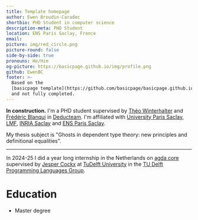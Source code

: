 ```yaml
---
title: Template homepage
author: Ewen Broudin-Caradec
shortbio: PHD Student in computer science
description-meta: PHD Student
location: ENS Paris Saclay, France
email:
picture: img/red_circle.png
picture-round: false
side-by-side: true
pronouns: He/Him
og-picture: https://basicpage.github.io/img/profile.png
github: EwenBC
footer: >-
  Based on the
  [basicpage template](https://github.com/basicpage/basicpage.github.io),
  and not fully completed.
---
```

**In construction.**
I'm a PHD student supervised by
[Théo Winterhalter](https://theowinterhalter.github.io/) and
[Frédéric Blanqui](https://blanqui.gitlabpages.inria.fr/)
in [Deducteam](https://deducteam.gitlabpages.inria.fr/).
I'm affiliated with
[University Paris Saclay](https://www.universite-paris-saclay.fr/en),
[LMF](https://lmf.cnrs.fr/),
[INRIA Saclay](https://www.inria.fr/en/inria-saclay-centre) and
[ENS Paris Saclay](https://ens-paris-saclay.fr/).

My thesis subject is "Ghosts in dependent type theory: new principles and definitional equalities".


---
In 2024-25 I did a year long internship in the Netherlands on
[agda core](https://github.com/jespercockx/agda-core) supervised by [Jesper Cockx](https://jesper.sikanda.be/) at [TuDelft
University](https://www.tudelft.nl/en/) in the [TU Delft Programming Languages Group](https://pl.ewi.tudelft.nl/).

<!--
# Publications

## Conference papers

``` json {.paper}
"title": "Towards automatic academic pages 2",
"authors": "Templato Urnehm, U. N. Owen, Wan Morotter",
"venue": "Principles of Awesomeness (PAW)",
"year": "2024",
"url": "https://basicpage.github.io"
```

``` json {.paper}
"title": "Towards automatic academic pages",
"authors": "Templato Urnehm, U. N. Owen",
"awards": "Automatic Award",
"venue": "Principles of Awesomeness (PAW)",
"year": "2023",
"url": "https://basicpage.github.io",
"files": [
  { "text": "Paper", "type": "pdf", "src": "foo.pdf" },
  { "text": "Bibtex", "type": "bib", "src": "foo.bib" },
  { "text": "Formalisation", "type": "code", "src": "foo.v" }
]
```

## Journal papers

``` yaml {.paper}
title: Yet another yaml parser 3
authors: Templato Urnehm
awards:
  - Yet another "Yet another" award
  - Never-ending Work Award
venue: Proceedings of Nihilism
year: 2029
url: https://basicpage.github.io
files:
  - text: Paper
    type: pdf
    scr: foo.pdf
  - text: Bibtex
    type: bib
    src: foo.bib
```

``` yaml {.papers}
papers:
  - title: Yet another yaml parser 2
    authors: Templato Urnehm
    venue: Proceedings of Nihilism
    year: 2027
    files:
      - text: Paper
        type: pdf
        scr: foo.pdf
      - text: Bibtex
        type: bib
        src: foo.bib
  - title: Yet another yaml parser
    authors: Templato Urnehm
    awards: Yet another "Yet another" award
    venue: Proceedings of Nihilism
    year: 2025
    files:
      - text: Paper
        type: pdf
        scr: foo.pdf
      - text: Bibtex
        type: bib
        src: foo.bib
      - text: Some link
        type: link
        src: fake.link.xyz
      - text: Repo
        type: git
        src: github.com
```

``` json {.paper}
"title": "How to tame your wagon",
"authors": "Templato Urnehm",
"venue": "Journal of Automatic Rejection (JAR)",
"year": "2022"
```

## Drafts

``` json {.paper}
"title": "TBD",
"authors": "TBD",
"awards": [
  "Best Draft Award",
  "Test-of-time Award for works which just never leave the draft stage"
],
"files": [
  { "text": "🐱 video", "type": "video", "src": "foo.mov" },
  { "text": "Poem", "type": "txt", "src": "foo.txt" },
  { "text": "My picture", "type": "img", "src": "img/profile.png" },
  { "text": "💣", "type": "zip", "src": "foo.zip" },
  { "text": "Slides", "type": "slides", "src": "foo.key" },
  { "text": "Some random file", "src": "foo.rand" }
]
```

## Talks

``` json {.papers}
{
  "title": "Talk 1",
  "authors": "Templato Urnehm",
  "venue": "My room"
},
{
  "title": "Secret talk",
  "authors": "Templato Urnehm",
  "year": "1990"
},
{
  "title": "Talk 3",
  "authors": "Templato Urnehm",
  "venue": "Don't remember…",
  "year": "???"
}
```
-->
# Education


- Master degree

<!--
# Teaching

- I am teaching the TD sessions on the 👽 science course.

# Community service

- 32 reviews for Journal of Awesomeness.
- 1 review for a cool conference.
- PC member of the journal of my school.
-->
